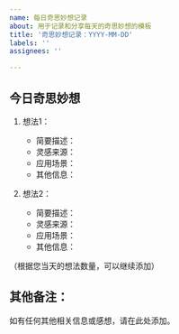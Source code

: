 ```yaml
---
name: 每日奇思妙想记录
about: 用于记录和分享每天的奇思妙想的模板
title: '奇思妙想记录：YYYY-MM-DD'
labels: ''
assignees: ''

---
```


## 今日奇思妙想

1. 想法1：
   - 简要描述：
   - 灵感来源：
   - 应用场景：
   - 其他信息：

2. 想法2：
   - 简要描述：
   - 灵感来源：
   - 应用场景：
   - 其他信息：

（根据您当天的想法数量，可以继续添加）

## 其他备注：
如有任何其他相关信息或感想，请在此处添加。
